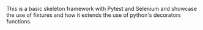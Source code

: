 This is a basic skeleton framework with Pytest and Selenium and showcase the use of fixtures and how it extends the use of python's decorators functions. 
